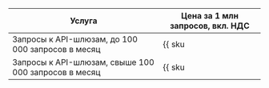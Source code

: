 | Услуга | Цена за 1 млн запросов, вкл. НДС |
| --- | --- |
| Запросы к API-шлюзам, до 100 000 запросов в месяц  | {{ sku|KZT|api-gateway.requests.v1|string }} |
| Запросы к API-шлюзам, свыше 100 000 запросов в месяц  | {{ sku|KZT|api-gateway.requests.v1|pricingRate.0.1|string }} |